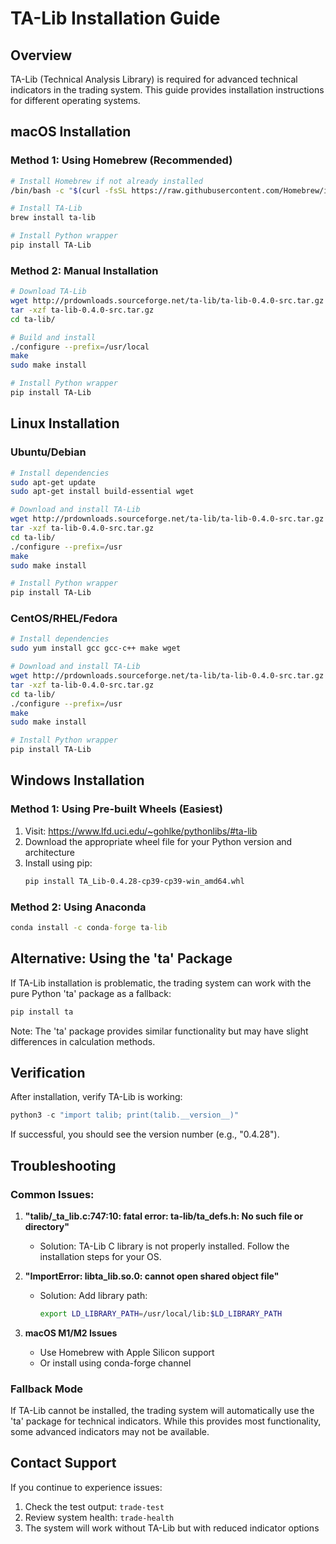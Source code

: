 # TA-Lib Installation Guide

## Overview
TA-Lib (Technical Analysis Library) is required for advanced technical indicators in the trading system. This guide provides installation instructions for different operating systems.

## macOS Installation

### Method 1: Using Homebrew (Recommended)
```bash
# Install Homebrew if not already installed
/bin/bash -c "$(curl -fsSL https://raw.githubusercontent.com/Homebrew/install/HEAD/install.sh)"

# Install TA-Lib
brew install ta-lib

# Install Python wrapper
pip install TA-Lib
```

### Method 2: Manual Installation
```bash
# Download TA-Lib
wget http://prdownloads.sourceforge.net/ta-lib/ta-lib-0.4.0-src.tar.gz
tar -xzf ta-lib-0.4.0-src.tar.gz
cd ta-lib/

# Build and install
./configure --prefix=/usr/local
make
sudo make install

# Install Python wrapper
pip install TA-Lib
```

## Linux Installation

### Ubuntu/Debian
```bash
# Install dependencies
sudo apt-get update
sudo apt-get install build-essential wget

# Download and install TA-Lib
wget http://prdownloads.sourceforge.net/ta-lib/ta-lib-0.4.0-src.tar.gz
tar -xzf ta-lib-0.4.0-src.tar.gz
cd ta-lib/
./configure --prefix=/usr
make
sudo make install

# Install Python wrapper
pip install TA-Lib
```

### CentOS/RHEL/Fedora
```bash
# Install dependencies
sudo yum install gcc gcc-c++ make wget

# Download and install TA-Lib
wget http://prdownloads.sourceforge.net/ta-lib/ta-lib-0.4.0-src.tar.gz
tar -xzf ta-lib-0.4.0-src.tar.gz
cd ta-lib/
./configure --prefix=/usr
make
sudo make install

# Install Python wrapper
pip install TA-Lib
```

## Windows Installation

### Method 1: Using Pre-built Wheels (Easiest)
1. Visit: https://www.lfd.uci.edu/~gohlke/pythonlibs/#ta-lib
2. Download the appropriate wheel file for your Python version and architecture
3. Install using pip:
   ```cmd
   pip install TA_Lib‑0.4.28‑cp39‑cp39‑win_amd64.whl
   ```

### Method 2: Using Anaconda
```cmd
conda install -c conda-forge ta-lib
```

## Alternative: Using the 'ta' Package

If TA-Lib installation is problematic, the trading system can work with the pure Python 'ta' package as a fallback:

```bash
pip install ta
```

Note: The 'ta' package provides similar functionality but may have slight differences in calculation methods.

## Verification

After installation, verify TA-Lib is working:

```python
python3 -c "import talib; print(talib.__version__)"
```

If successful, you should see the version number (e.g., "0.4.28").

## Troubleshooting

### Common Issues:

1. **"talib/_ta_lib.c:747:10: fatal error: ta-lib/ta_defs.h: No such file or directory"**
   - Solution: TA-Lib C library is not properly installed. Follow the installation steps for your OS.

2. **"ImportError: libta_lib.so.0: cannot open shared object file"**
   - Solution: Add library path:
     ```bash
     export LD_LIBRARY_PATH=/usr/local/lib:$LD_LIBRARY_PATH
     ```

3. **macOS M1/M2 Issues**
   - Use Homebrew with Apple Silicon support
   - Or install using conda-forge channel

### Fallback Mode

If TA-Lib cannot be installed, the trading system will automatically use the 'ta' package for technical indicators. While this provides most functionality, some advanced indicators may not be available.

## Contact Support

If you continue to experience issues:
1. Check the test output: `trade-test`
2. Review system health: `trade-health`
3. The system will work without TA-Lib but with reduced indicator options
